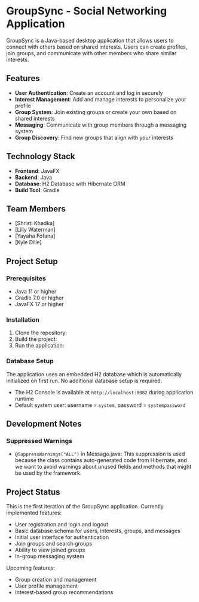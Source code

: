 # GroupSync - Social Networking Application

GroupSync is a Java-based desktop application that allows users to connect with others based on shared interests. Users can create profiles, join groups, and communicate with other members who share similar interests.

## Features

- **User Authentication**: Create an account and log in securely
- **Interest Management**: Add and manage interests to personalize your profile
- **Group System**: Join existing groups or create your own based on shared interests
- **Messaging**: Communicate with group members through a messaging system
- **Group Discovery**: Find new groups that align with your interests

## Technology Stack

- **Frontend**: JavaFX
- **Backend**: Java
- **Database**: H2 Database with Hibernate ORM
- **Build Tool**: Gradle

## Team Members

- [Shristi Khadka]
- [Lilly Waterman]
- [Yayaha Fofana]
- [Kyle Dille]

## Project Setup

### Prerequisites

- Java 11 or higher
- Gradle 7.0 or higher
- JavaFX 17 or higher

### Installation

1. Clone the repository:
2. Build the project:
3. Run the application:

### Database Setup

The application uses an embedded H2 database which is automatically initialized on first run. No additional database setup is required.

- The H2 Console is available at `http://localhost:8082` during application runtime
- Default system user: username = `system`, password = `systempassword`

## Development Notes

### Suppressed Warnings

- `@SuppressWarnings("ALL")` in Message.java: This suppression is used because the class contains auto-generated code from Hibernate, and we want to avoid warnings about unused fields and methods that might be used by the framework.

## Project Status

This is the first iteration of the GroupSync application. Currently implemented features:
- User registration and login and logout
- Basic database schema for users, interests, groups, and messages
- Initial user interface for authentication
- Join groups and search groups
- Ability to view joined groups
- In-group messaging system

Upcoming features:
- Group creation and management
- User profile management
- Interest-based group recommendations
